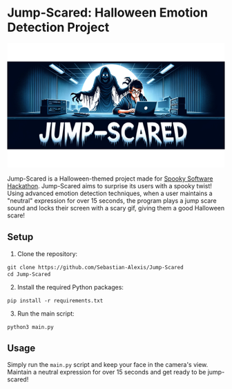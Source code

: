 # Jump-Scared: Halloween Emotion Detection Project

![Project Banner](./jumpscare_media/jumpscarebanner.png)

Jump-Scared is a Halloween-themed project made for [Spooky Software Hackathon](https://spooky-software-hackathon.devpost.com/). Jump-Scared aims to surprise its users with a spooky twist! Using advanced emotion detection techniques, when a user maintains a "neutral" expression for over 15 seconds, the program plays a jump scare sound and locks their screen with a scary gif, giving them a good Halloween scare!

## Setup

1. Clone the repository:

```
git clone https://github.com/Sebastian-Alexis/Jump-Scared
cd Jump-Scared
```

2. Install the required Python packages:

```
pip install -r requirements.txt
```

3. Run the main script:

```
python3 main.py
```

## Usage

Simply run the `main.py` script and keep your face in the camera's view. Maintain a neutral expression for over 15 seconds and get ready to be jump-scared!
